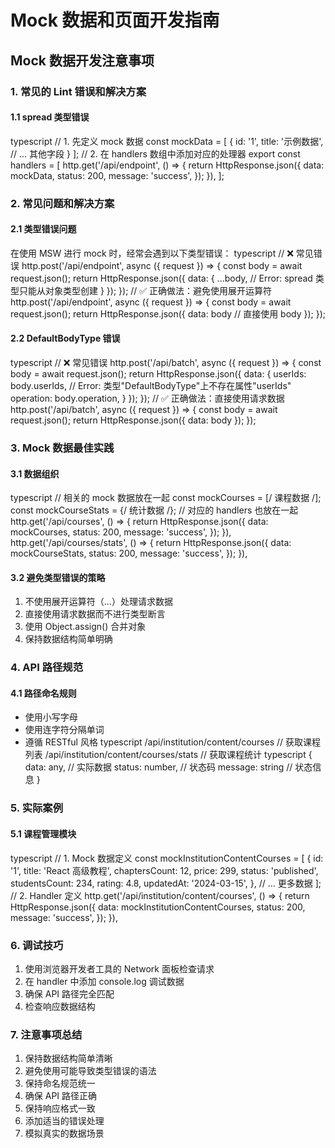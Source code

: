 # Mock 数据和页面开发指南

## Mock 数据开发注意事项

### 1. 常见的 Lint 错误和解决方案

#### 1.1 spread 类型错误
typescript
// 1. 先定义 mock 数据
const mockData = [
{
id: '1',
title: '示例数据',
// ... 其他字段
}
];
// 2. 在 handlers 数组中添加对应的处理器
export const handlers = [
http.get('/api/endpoint', () => {
return HttpResponse.json({
data: mockData,
status: 200,
message: 'success',
});
}),
];

### 2. 常见问题和解决方案

#### 2.1 类型错误问题
在使用 MSW 进行 mock 时，经常会遇到以下类型错误：
typescript
// ❌ 常见错误
http.post('/api/endpoint', async ({ request }) => {
const body = await request.json();
return HttpResponse.json({
data: {
...body, // Error: spread 类型只能从对象类型创建
}
});
});
// ✅ 正确做法：避免使用展开运算符
http.post('/api/endpoint', async ({ request }) => {
const body = await request.json();
return HttpResponse.json({
data: body // 直接使用 body
});
});

#### 2.2 DefaultBodyType 错误
typescript
// ❌ 常见错误
http.post('/api/batch', async ({ request }) => {
const body = await request.json();
return HttpResponse.json({
data: {
userIds: body.userIds, // Error: 类型"DefaultBodyType"上不存在属性"userIds"
operation: body.operation,
}
});
});
// ✅ 正确做法：直接使用请求数据
http.post('/api/batch', async ({ request }) => {
const body = await request.json();
return HttpResponse.json({
data: body
});
});

### 3. Mock 数据最佳实践

#### 3.1 数据组织
typescript
// 相关的 mock 数据放在一起
const mockCourses = [/ 课程数据 /];
const mockCourseStats = {/ 统计数据 /};
// 对应的 handlers 也放在一起
http.get('/api/courses', () => {
return HttpResponse.json({
data: mockCourses,
status: 200,
message: 'success',
});
}),
http.get('/api/courses/stats', () => {
return HttpResponse.json({
data: mockCourseStats,
status: 200,
message: 'success',
});
}),

#### 3.2 避免类型错误的策略
1. 不使用展开运算符（...）处理请求数据
2. 直接使用请求数据而不进行类型断言
3. 使用 Object.assign() 合并对象
4. 保持数据结构简单明确

### 4. API 路径规范

#### 4.1 路径命名规则
- 使用小写字母
- 使用连字符分隔单词
- 遵循 RESTful 风格
typescript
/api/institution/content/courses // 获取课程列表
/api/institution/content/courses/stats // 获取课程统计
typescript
{
data: any, // 实际数据
status: number, // 状态码
message: string // 状态信息
}

### 5. 实际案例

#### 5.1 课程管理模块
typescript
// 1. Mock 数据定义
const mockInstitutionContentCourses = [
{
id: '1',
title: 'React 高级教程',
chaptersCount: 12,
price: 299,
status: 'published',
studentsCount: 234,
rating: 4.8,
updatedAt: '2024-03-15',
},
// ... 更多数据
];
// 2. Handler 定义
http.get('/api/institution/content/courses', () => {
return HttpResponse.json({
data: mockInstitutionContentCourses,
status: 200,
message: 'success',
});
}),

### 6. 调试技巧

1. 使用浏览器开发者工具的 Network 面板检查请求
2. 在 handler 中添加 console.log 调试数据
3. 确保 API 路径完全匹配
4. 检查响应数据结构

### 7. 注意事项总结

1. 保持数据结构简单清晰
2. 避免使用可能导致类型错误的语法
3. 保持命名规范统一
4. 确保 API 路径正确
5. 保持响应格式一致
6. 添加适当的错误处理
7. 模拟真实的数据场景